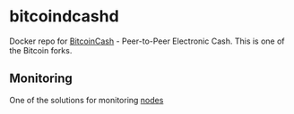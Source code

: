 # bitcoindcashd

Docker repo for [BitcoinCash](https://bitcoincash.org/) - Peer-to-Peer Electronic Cash. This is one of the Bitcoin forks.

## Monitoring

One of the solutions for monitoring [nodes](https://github.com/kuberstack/cryptonodes-status-influxdb)
